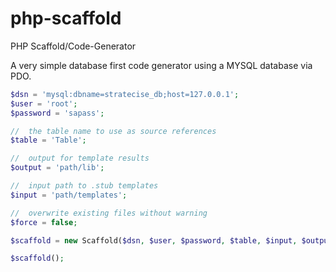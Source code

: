 # php-scaffold

PHP Scaffold/Code-Generator

A very simple database first code generator using a MYSQL database via PDO.

```php
$dsn = 'mysql:dbname=stratecise_db;host=127.0.0.1';
$user = 'root';
$password = 'sapass';

//  the table name to use as source references
$table = 'Table';

//  output for template results
$output = 'path/lib';

//  input path to .stub templates
$input = 'path/templates';

//  overwrite existing files without warning
$force = false;

$scaffold = new Scaffold($dsn, $user, $password, $table, $input, $output, $force);

$scaffold();
```
